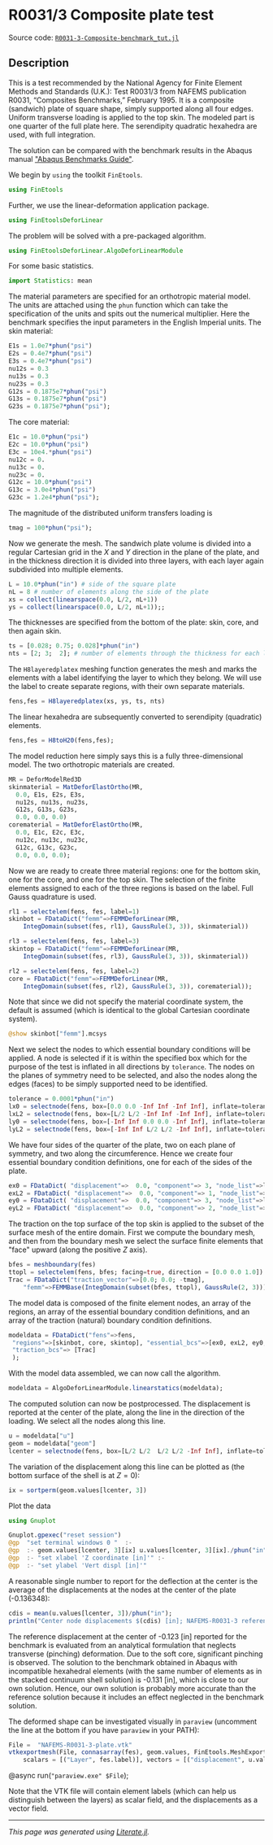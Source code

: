 # R0031/3 Composite plate test

Source code: [`R0031-3-Composite-benchmark_tut.jl`](R0031-3-Composite-benchmark_tut.jl)

## Description

This is a test recommended by the National Agency for Finite Element Methods and Standards (U.K.): Test R0031/3 from NAFEMS publication R0031, “Composites Benchmarks,” February 1995. It is  a composite  (sandwich) plate of square shape, simply supported along all four edges. Uniform transverse loading is applied to the top skin. The modeled part is one quarter of the full plate here. The serendipity  quadratic hexahedra  are used, with full integration.

The solution  can be compared with the benchmark results  in the Abaqus manual ["Abaqus Benchmarks Guide"](http://130.149.89.49:2080/v6.7/books/bmk/default.htm?startat=ch04s09anf83.html).

We begin  by `using` the toolkit `FinEtools`.

```julia
using FinEtools
```

Further, we use the linear-deformation application package.

```julia
using FinEtoolsDeforLinear
```

The problem will be solved with a pre-packaged algorithm.

```julia
using FinEtoolsDeforLinear.AlgoDeforLinearModule
```

For some basic statistics.

```julia
import Statistics: mean
```

The material parameters are specified for an orthotropic material model.  The units are attached using the `phun` function which can take the specification of the units and spits out the numerical multiplier. Here the benchmark specifies the input parameters in the English Imperial units. The skin  material:

```julia
E1s = 1.0e7*phun("psi")
E2s = 0.4e7*phun("psi")
E3s = 0.4e7*phun("psi")
nu12s = 0.3
nu13s = 0.3
nu23s = 0.3
G12s = 0.1875e7*phun("psi")
G13s = 0.1875e7*phun("psi")
G23s = 0.1875e7*phun("psi");
```

The core material:

```julia
E1c = 10.0*phun("psi")
E2c = 10.0*phun("psi")
E3c = 10e4.*phun("psi")
nu12c = 0.
nu13c = 0.
nu23c = 0.
G12c = 10.0*phun("psi")
G13c = 3.0e4*phun("psi")
G23c = 1.2e4*phun("psi");
```

The magnitude  of the distributed uniform transfers loading is

```julia
tmag = 100*phun("psi");
```

Now we generate the mesh.   The sandwich plate volume is divided  into a regular Cartesian grid in the $X$ and $Y$ direction in the plane of the plate, and  in the thickness direction  it is divided  into three layers, with each layer again subdivided into multiple  elements.

```julia
L = 10.0*phun("in") # side of the square plate
nL = 8 # number of elements along the side of the plate
xs = collect(linearspace(0.0, L/2, nL+1))
ys = collect(linearspace(0.0, L/2, nL+1));;
```

The thicknesses are specified from the bottom of the plate: skin, core, and then again skin.

```julia
ts = [0.028; 0.75; 0.028]*phun("in")
nts = [2; 3;  2]; # number of elements through the thickness for each layer
```

The `H8layeredplatex` meshing function generates the mesh and marks the elements  with a label identifying  the layer to which they belong.  We will use the label to create separate regions, with their own separate materials.

```julia
fens,fes = H8layeredplatex(xs, ys, ts, nts)
```

The linear hexahedra are subsequently converted to serendipity (quadratic) elements.

```julia
fens,fes = H8toH20(fens,fes);
```

The model reduction  here simply says this is a fully three-dimensional model.  The two orthotropic materials are created.

```julia
MR = DeforModelRed3D
skinmaterial = MatDeforElastOrtho(MR,
  0.0, E1s, E2s, E3s,
  nu12s, nu13s, nu23s,
  G12s, G13s, G23s,
  0.0, 0.0, 0.0)
corematerial = MatDeforElastOrtho(MR,
  0.0, E1c, E2c, E3c,
  nu12c, nu13c, nu23c,
  G12c, G13c, G23c,
  0.0, 0.0, 0.0);
```

Now we are ready to create three material regions:  one for the bottom skin, one for the core, and one for the top skin. The selection of the finite elements assigned to each of the three regions is based on the label. Full Gauss quadrature  is used.

```julia
rl1 = selectelem(fens, fes, label=1)
skinbot = FDataDict("femm"=>FEMMDeforLinear(MR,
    IntegDomain(subset(fes, rl1), GaussRule(3, 3)), skinmaterial))

rl3 = selectelem(fens, fes, label=3)
skintop = FDataDict("femm"=>FEMMDeforLinear(MR,
    IntegDomain(subset(fes, rl3), GaussRule(3, 3)), skinmaterial))

rl2 = selectelem(fens, fes, label=2)
core = FDataDict("femm"=>FEMMDeforLinear(MR,
    IntegDomain(subset(fes, rl2), GaussRule(3, 3)), corematerial));
```

Note that since we did not specify the material coordinate system,  the default is assumed  (which is identical to the global Cartesian coordinate system).

```julia
@show skinbot["femm"].mcsys
```

Next we select the nodes to which  essential boundary conditions  will be applied.  A node is selected  if it is within the specified box  which for the purpose of the test  is inflated in all directions by `tolerance`. The  nodes on the planes of symmetry need to be selected, and also  the nodes  along the edges (faces) to be simply supported  need to be identified.

```julia
tolerance = 0.0001*phun("in")
lx0 = selectnode(fens, box=[0.0 0.0 -Inf Inf -Inf Inf], inflate=tolerance)
lxL2 = selectnode(fens, box=[L/2 L/2 -Inf Inf -Inf Inf], inflate=tolerance)
ly0 = selectnode(fens, box=[-Inf Inf 0.0 0.0 -Inf Inf], inflate=tolerance)
lyL2 = selectnode(fens, box=[-Inf Inf L/2 L/2 -Inf Inf], inflate=tolerance);
```

We have four sides  of the quarter of the plate, two on each plane of symmetry, and two  along the circumference. Hence we create  four essential boundary condition definitions, one for each of the sides of the plate.

```julia
ex0 = FDataDict( "displacement"=>  0.0, "component"=> 3, "node_list"=>lx0 )
exL2 = FDataDict( "displacement"=>  0.0, "component"=> 1, "node_list"=>lxL2 )
ey0 = FDataDict( "displacement"=>  0.0, "component"=> 3, "node_list"=>ly0 )
eyL2 = FDataDict( "displacement"=>  0.0, "component"=> 2, "node_list"=>lyL2 );
```

The traction on the top surface of the top skin is applied to the subset  of the surface mesh of the entire domain. First we compute the  boundary mesh, and then from the boundary mesh we select the surface finite elements that  "face" upward (along the positive $Z$ axis).

```julia
bfes = meshboundary(fes)
ttopl = selectelem(fens, bfes; facing=true, direction = [0.0 0.0 1.0])
Trac = FDataDict("traction_vector"=>[0.0; 0.0; -tmag],
    "femm"=>FEMMBase(IntegDomain(subset(bfes, ttopl), GaussRule(2, 3))));
```

The model data  is composed of the  finite element nodes, an array  of the regions, an array of the essential boundary condition definitions, and  an array of  the traction (natural) boundary condition definitions.

```julia
modeldata = FDataDict("fens"=>fens,
 "regions"=>[skinbot, core, skintop], "essential_bcs"=>[ex0, exL2, ey0, eyL2],
 "traction_bcs"=> [Trac]
 );
```

With the model data assembled,  we can now call the algorithm.

```julia
modeldata = AlgoDeforLinearModule.linearstatics(modeldata);
```

The  computed solution can now be postprocessed. The displacement is reported at the center of the plate, along the line in the direction of the loading. We select all the nodes along this line.

```julia
u = modeldata["u"]
geom = modeldata["geom"]
lcenter = selectnode(fens, box=[L/2 L/2  L/2 L/2 -Inf Inf], inflate=tolerance);
```

The variation of the displacement along this line  can be plotted  as (the bottom surface of the shell is at $Z=0$):

```julia
ix = sortperm(geom.values[lcenter, 3])
```

Plot the data

```julia
using Gnuplot

Gnuplot.gpexec("reset session")
@gp  "set terminal windows 0 "  :-
@gp  :- geom.values[lcenter, 3][ix] u.values[lcenter, 3][ix]./phun("in") " lw 2 with lp title 'cold leg' "  :-
@gp  :- "set xlabel 'Z coordinate [in]'" :-
@gp  :- "set ylabel 'Vert displ [in]'"
```

A reasonable single number to report for the deflection at the center is the average of the displacements at the nodes at the center of the plate (-0.136348):

```julia
cdis = mean(u.values[lcenter, 3])/phun("in");
println("Center node displacements $(cdis) [in]; NAFEMS-R0031-3 reference: –0.123 [in]")
```

The reference displacement at the center of -0.123 [in] reported for the benchmark is evaluated from  an analytical formulation that neglects transverse  (pinching) deformation. Due to the soft core, significant pinching is observed. The solution to the benchmark  obtained in Abaqus  with incompatible hexahedral elements (with the same number of elements as in the stacked continuum shell solution) is -0.131 [in], which is close to our own solution. Hence, our own solution is probably more accurate than the reference solution because it includes an effect neglected in the benchmark solution.

The deformed shape can be investigated  visually in `paraview` (uncomment the line at the bottom if you have `paraview` in your  PATH):

```julia
File =  "NAFEMS-R0031-3-plate.vtk"
vtkexportmesh(File, connasarray(fes), geom.values, FinEtools.MeshExportModule.VTK.H20;
    scalars = [("Layer", fes.label)], vectors = [("displacement", u.values)])
```

@async run(`"paraview.exe" $File`);

Note that the  VTK file will contain element labels (which can help us distinguish between the layers) as scalar field, and the displacements as a vector field.

---

*This page was generated using [Literate.jl](https://github.com/fredrikekre/Literate.jl).*

